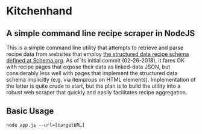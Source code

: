 # Kitchenhand
## A simple command line recipe scraper in NodeJS

This is a simple command line utility that attempts to retrieve and parse recipe data from websites that employ [the structured data recipe schema defined at Schema.org](http://schema.org/Recipe). As of its initial commit (02-26-2018), it fares OK with recipe pages that expose their data as linked-data JSON, but considerably less well with pages that implement the structured data schema implicitly (e.g. via itemprops on HTML elements). Implementation of the latter is quite crude to start, but the plan is to build the utility into a robust web scraper that quickly and easily facilitates recipe aggregation.

## Basic Usage

```
node app.js --url=[targetURL]
```
